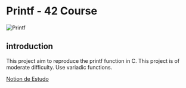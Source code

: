 # Printf - 42 Course

![Printf](https://game.42sp.org.br/static/assets/achievements/ft_printfm.png)

## introduction
This project aim to reproduce the printf function in C. This project is of moderate difficulty. Use variadic functions.

[Notion de Estudo](https://soraianovaes.notion.site/Printf-0e39030ecfd84c76a7999e65d21903f9)
